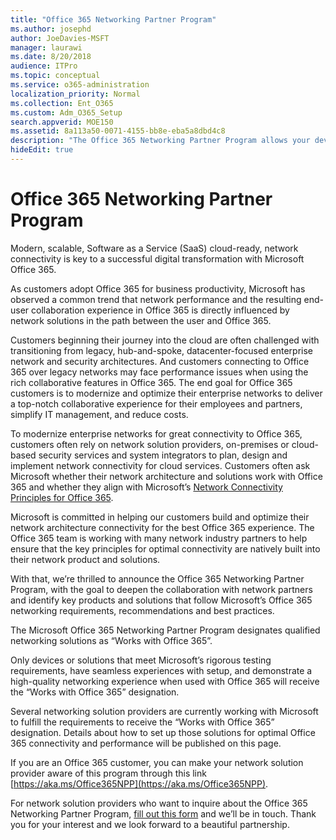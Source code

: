 ```yaml
---
title: "Office 365 Networking Partner Program"
ms.author: josephd
author: JoeDavies-MSFT
manager: laurawi
ms.date: 8/20/2018
audience: ITPro
ms.topic: conceptual
ms.service: o365-administration
localization_priority: Normal
ms.collection: Ent_O365
ms.custom: Adm_O365_Setup
search.appverid: MOE150
ms.assetid: 8a113a50-0071-4155-bb8e-eba5a8dbd4c8
description: "The Office 365 Networking Partner Program allows your device to become certified as working with Office 365."
hideEdit: true
---
```


# Office 365 Networking Partner Program

Modern, scalable, Software as a Service (SaaS) cloud-ready, network connectivity is key to a successful digital transformation with Microsoft Office 365.  

As customers adopt Office 365 for business productivity, Microsoft has observed a common trend that network performance and the resulting end-user collaboration experience in Office 365 is directly influenced by network solutions in the path between the user and Office 365.  

Customers beginning their journey into the cloud are often challenged with transitioning from legacy, hub-and-spoke, datacenter-focused enterprise network and security architectures. And customers connecting to Office 365 over legacy networks may face performance issues when using the rich collaborative features in Office 365. The end goal for Office 365 customers is to modernize and optimize their enterprise networks to deliver a top-notch collaborative experience for their employees and partners, simplify IT management, and reduce costs. 

To modernize enterprise networks for great connectivity to Office 365, customers often rely on network solution providers, on-premises or cloud-based security services and system integrators to plan, design and implement network connectivity for cloud services. Customers often ask Microsoft whether their network architecture and solutions work with Office 365 and whether they align with Microsoft’s [Network Connectivity Principles for Office 365](https://aka.ms/PNC).  

Microsoft is committed in helping our customers build and optimize their network architecture connectivity for the best Office 365 experience. The Office 365 team is working with many network industry partners to help ensure that the key principles for optimal connectivity are natively built into their network product and solutions. 

With that, we’re thrilled to announce the Office 365 Networking Partner Program, with the goal to deepen the collaboration with network partners and identify key products and solutions that follow Microsoft’s Office 365 networking requirements, recommendations and best practices. 

The Microsoft Office 365 Networking Partner Program designates qualified networking solutions as “Works with Office 365”.  

Only devices or solutions that meet Microsoft’s rigorous testing requirements, have seamless experiences with setup, and demonstrate a high-quality networking experience when used with Office 365 will receive the “Works with Office 365” designation.  

Several networking solution providers are currently working with Microsoft to fulfill the requirements to receive the “Works with Office 365” designation. Details about how to set up those solutions for optimal Office 365 connectivity and performance will be published on this page.  

If you are an Office 365 customer, you can make your network solution provider aware of this program through this link [https://aka.ms/Office365NPP](https://aka.ms/Office365NPP).

For network solution providers who want to inquire about the Office 365 Networking Partner Program, [fill out this form](https://forms.office.com/Pages/ResponsePage.aspx?id=v4j5cvGGr0GRqy180BHbRyOZxByRF1dLgv7k6ye5z8pUMTNCVTYyVk9GNEYzWjFOVkI1SzdJNUkyWi4u) and we’ll be in touch. Thank you for your interest and we look forward to a beautiful partnership. 

